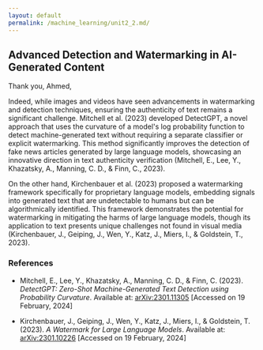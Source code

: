 ```yaml
---
layout: default
permalink: /machine_learning/unit2_2.md/
---
```


## Advanced Detection and Watermarking in AI-Generated Content

Thank you, Ahmed,

Indeed, while images and videos have seen advancements in watermarking and detection techniques, ensuring the authenticity of text remains a significant challenge. Mitchell et al. (2023) developed DetectGPT, a novel approach that uses the curvature of a model's log probability function to detect machine-generated text without requiring a separate classifier or explicit watermarking. This method significantly improves the detection of fake news articles generated by large language models, showcasing an innovative direction in text authenticity verification (Mitchell, E., Lee, Y., Khazatsky, A., Manning, C. D., & Finn, C., 2023).

On the other hand, Kirchenbauer et al. (2023) proposed a watermarking framework specifically for proprietary language models, embedding signals into generated text that are undetectable to humans but can be algorithmically identified. This framework demonstrates the potential for watermarking in mitigating the harms of large language models, though its application to text presents unique challenges not found in visual media (Kirchenbauer, J., Geiping, J., Wen, Y., Katz, J., Miers, I., & Goldstein, T., 2023).

### References

- Mitchell, E., Lee, Y., Khazatsky, A., Manning, C. D., & Finn, C. (2023). *DetectGPT: Zero-Shot Machine-Generated Text Detection using Probability Curvature*. Available at: [arXiv:2301.11305](https://arxiv.org/abs/2301.11305) [Accessed on 19 February, 2024]

- Kirchenbauer, J., Geiping, J., Wen, Y., Katz, J., Miers, I., & Goldstein, T. (2023). *A Watermark for Large Language Models*. Available at: [arXiv:2301.10226](https://arxiv.org/abs/2301.10226) [Accessed on 19 February, 2024]
